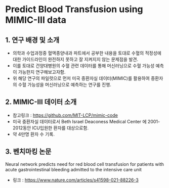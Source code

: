 # Predict Blood Transfusion using MIMIC-III data

## 1. 연구 배경 및 소개 
- 의학과 수업과정중 혈액종양내과 파트에서 공부한 내용을 토대로 수혈의 적정성에 대한 가이드라인이 완전하지 못하고 잘 지켜지지 않는 문제점을 발견.
- 이를 토대로 건양대병원의 수혈 관련 데이터를 통해 머신러닝으로 수혈 가능성 예측이 가능한지 연구해보고자함.
- 위 해당 연구의 파일럿으로 먼저 미국 중환자실 데이터(MIMIC)를 활용하여 중환자의 수혈 가능성을 머신러닝으로 예측하는 연구를 진행.

## 2. MIMIC-III 데이터 소개
- 참고링크 : https://github.com/MIT-LCP/mimic-code
- 미국 중환자실 데이터로서 Beth Israel Deaconess Medical Center 에 2001-2012동안 ICU입원한 환자를 대상으로함. 
- 약 4만명 환자 수 기록.

## 3. 벤치마킹 논문
Neural network predicts need for red blood cell transfusion for patients with acute gastrointestinal bleeding admitted to the intensive care unit
- 링크 : https://www.nature.com/articles/s41598-021-88226-3


